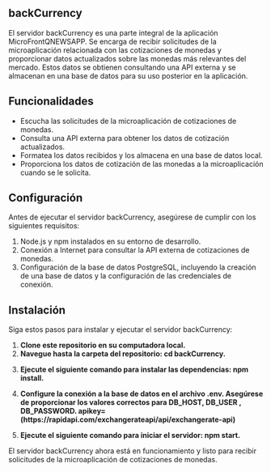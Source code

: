 ## backCurrency
El servidor backCurrency es una parte integral de la aplicación MicroFrontQNEWSAPP. Se encarga de recibir solicitudes de la microaplicación relacionada con las cotizaciones de monedas y proporcionar datos actualizados sobre las monedas más relevantes del mercado.
Estos datos se obtienen consultando una API externa y se almacenan en una base de datos para su uso posterior en la aplicación.

## Funcionalidades
<ul>
<li>  
Escucha las solicitudes de la microaplicación de cotizaciones de monedas.
</li>
  <li>
Consulta una API externa para obtener los datos de cotización actualizados.
  </li>
  <li>
Formatea los datos recibidos y los almacena en una base de datos local.
  </li>
  <li>
Proporciona los datos de cotización de las monedas a la microaplicación cuando se le solicita.
  </li>
</ul>

## Configuración
Antes de ejecutar el servidor backCurrency, asegúrese de cumplir con los siguientes requisitos:
<ol>
  <li>
Node.js y npm instalados en su entorno de desarrollo.
  </li>
  <li>
Conexión a Internet para consultar la API externa de cotizaciones de monedas.
  </li>
  <li>
Configuración de la base de datos PostgreSQL, incluyendo la creación de una base de datos y la configuración de las credenciales de conexión.
  </li>
</ol>

## Instalación
Siga estos pasos para instalar y ejecutar el servidor backCurrency:
<ol>
  <li><strong>
Clone este repositorio en su computadora local.
  </strong></li>
  <li><strong>
Navegue hasta la carpeta del repositorio: cd backCurrency.
    
  </strong></li>
  <li><strong>
Ejecute el siguiente comando para instalar las dependencias: npm install.
    
  </strong></li>
  <li><strong>
Configure la conexión a la base de datos en el archivo .env. Asegúrese de proporcionar los valores correctos para  DB_HOST, DB_USER , DB_PASSWORD.
apikey=(https://rapidapi.com/exchangerateapi/api/exchangerate-api) 
    
  </strong></li>
  <li><strong>
Ejecute el siguiente comando para iniciar el servidor: npm start.
    
  </strong></li>
</ol>
El servidor backCurrency ahora está en funcionamiento y listo para recibir solicitudes de la microaplicación de cotizaciones de monedas.
